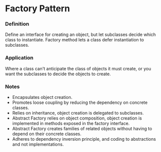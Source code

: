 # Factory Pattern

### Definition

Define an interface for creating an object, but let subclasses decide which 
class to instantiate. Factory method lets a class defer instantiation to 
subclasses.


### Application

Where a class can't anticipate the class of objects it must create, or you want
the subclasses to decide the objects to create.


### Notes

- Encapsulates object creation.
- Promotes loose coupling by reducing the dependency on concrete classes.
- Relies on inheritance, object creation is delegated to subclasses.
- Abstract Factory relies on object composition, object creation is implemented
  in methods exposed in the factory interface.
- Abstract Factory creates families of related objects without having to depend 
  on their concrete classes.
- Adheres to dependency inversion principle, and coding to abstractions and not 
  implementations.
